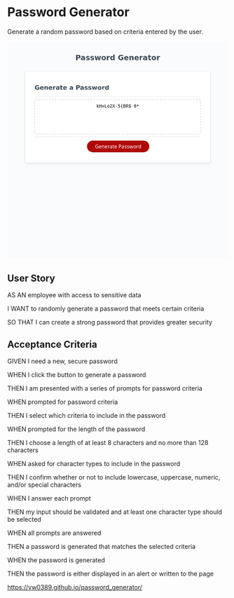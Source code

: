 # Password Generator
Generate a random password based on criteria entered by the user.  

![Alt text](./pwgnr.png)
## User Story
AS AN employee with access to sensitive data

I WANT to randomly generate a password that meets certain criteria

SO THAT I can create a strong password that provides greater security


## Acceptance Criteria
GIVEN I need a new, secure password

WHEN I click the button to generate a password

THEN I am presented with a series of prompts for password criteria

WHEN prompted for password criteria

THEN I select which criteria to include in the password

WHEN prompted for the length of the password

THEN I choose a length of at least 8 characters and no more than 128 characters

WHEN asked for character types to include in the password

THEN I confirm whether or not to include lowercase, uppercase, numeric, and/or special characters

WHEN I answer each prompt

THEN my input should be validated and at least one character type should be selected

WHEN all prompts are answered

THEN a password is generated that matches the selected criteria

WHEN the password is generated

THEN the password is either displayed in an alert or written to the page


https://vw0389.github.io/password_generator/
